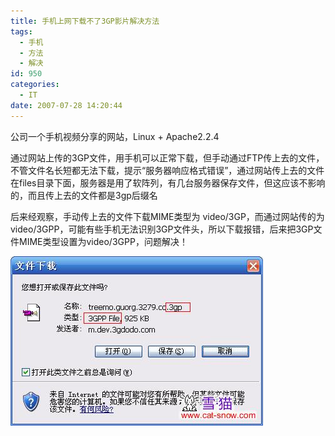 ```yaml
---
title: 手机上网下载不了3GP影片解决方法
tags:
  - 手机
  - 方法
  - 解决
id: 950
categories:
  - IT
date: 2007-07-28 14:20:44
---
```


公司一个手机视频分享的网站，Linux + Apache2.2.4

通过网站上传的3GP文件，用手机可以正常下载，但手动通过FTP传上去的文件，不管文件名长短都无法下载，提示&ldquo;服务器响应格式错误&rdquo;，通过网站传上去的文件在files目录下面，服务器是用了软阵列，有几台服务器保存文件，但这应该不影响的，而且传上去的文件都是3gp后缀名

后来经观察，手动传上去的文件下载MIME类型为 video/3GP，而通过网站传的为 video/3GPP，可能有些手机无法识别3GP文件头，所以下载报错，后来把3GP文件MIME类型设置为video/3GPP，问题解决！

![](/images/2007/07/28_200707292322053135_12758.jpg)